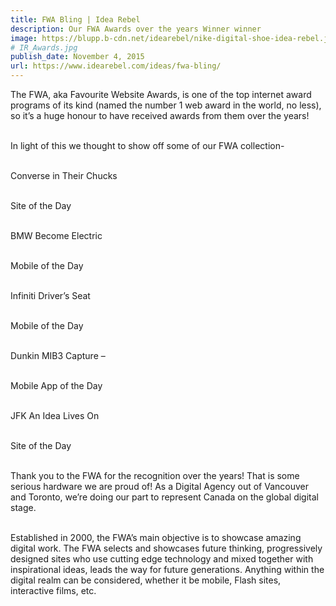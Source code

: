 ```yaml
---
title: FWA Bling | Idea Rebel
description: Our FWA Awards over the years Winner winner
image: https://blupp.b-cdn.net/idearebel/nike-digital-shoe-idea-rebel.jpeg?quality=80&width=800
# IR_Awards.jpg
publish_date: November 4, 2015
url: https://www.idearebel.com/ideas/fwa-bling/
---
```

The FWA, aka Favourite Website Awards, is one of the top internet award programs of its kind (named the number 1 web award in the world, no less), so it’s a huge honour to have received awards from them over the years!

\
In light of this we thought to show off some of our FWA collection-

\
Converse in Their Chucks

\
Site of the Day

\
BMW Become Electric

\
Mobile of the Day

\
Infiniti Driver’s Seat

\
Mobile of the Day

\
Dunkin MIB3 Capture –

\
Mobile App of the Day

\
JFK An Idea Lives On

\
Site of the Day

\
Thank you to the FWA for the recognition over the years! That is some serious hardware we are proud of!  As a Digital Agency out of Vancouver and Toronto, we’re doing our part to represent Canada on the global digital stage.

\
Established in 2000, the FWA’s main objective is to showcase amazing digital work.  The FWA selects and showcases future thinking, progressively designed sites who use cutting edge technology and mixed together with inspirational ideas, leads the way for future generations. Anything within the digital realm can be considered, whether it be mobile, Flash sites, interactive films, etc.
